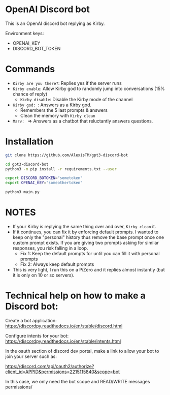 OpenAI Discord bot
==================

This is an OpenAI discord bot replying as Kirby.

Environment keys:
- OPENAI_KEY
- DISCORD_BOT_TOKEN

Commands
=============

- `Kirby are you there?`: Replies yes if the server runs
- `Kirby enable`: Allow Kirby god to randomly jump into conversations (15% chance of reply)
    - `Kirby disable`: Disable the Kirby mode of the channel 
- `Kirby god: `: Answers as a Kirby god. 
    - Remembers the 5 last prompts & answers
    - Clean the memory with `Kirby clean`
- `Marv: ` => Answers as a chatbot that reluctantly answers questions.


Installation
==========

```bash
git clone https://github.com/AlexisTM/gpt3-discord-bot

cd gpt3-discord-bot
python3 -m pip install -r requirements.txt --user

export DISCORD_BOTOKEN="sometoken" 
export OPENAI_KEY="someothertoken"

python3 main.py
```

NOTES
==========

- If your Kirby is replying the same thing over and over, `Kirby clean` it.
- If it continues, you can fix it by enforcing default prompts. I wanted to keep only the "personal" history thus remove the base prompt once one custom prompt exists. If you are giving two prompts asking for similar responses, you risk falling in a loop.
   - Fix 1: Keep the default prompts for until you can fill it with personal prompts
   - Fix 2: Always keep default prompts   
- This is very light, I run this on a PiZero and it replies almost instantly (but it is only on 10 or so servers).

Technical help on how to make a Discord bot:
==================

Create a bot application: https://discordpy.readthedocs.io/en/stable/discord.html

Configure intents for your bot: https://discordpy.readthedocs.io/en/stable/intents.html

In the oauth section of discord dev portal, make a link to allow your bot to join your server such as:

https://discord.com/api/oauth2/authorize?client_id=APPID&permissions=2215115840&scope=bot

In this case, we only need the bot scope and READ/WRITE messages permissions/
